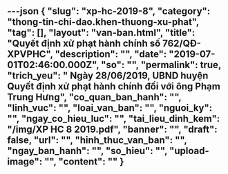 ---json
{
    "slug": "xp-hc-2019-8",
    "category": "thong-tin-chi-dao.khen-thuong-xu-phat",
    "tag": [],
    "layout": "van-ban.html",
    "title": "Quyết định xử phạt hành chính số 762/QĐ-XPVPHC",
    "description": "",
    "date": "2019-07-01T02:46:00.000Z",
    "so": "",
    "permalink": true,
    "trich_yeu": " Ngày 28/06/2019, UBND huyện Quyết định xử phạt hành chính đối với ông Phạm Trung Hưng",
    "co_quan_ban_hanh": "",
    "linh_vuc": "",
    "loai_van_ban": "",
    "nguoi_ky": "",
    "ngay_co_hieu_luc": "",
    "tai_lieu_dinh_kem": "/img/XP HC 8 2019.pdf",
    "banner": "",
    "draft": false,
    "url": "",
    "hinh_thuc_van_ban": "",
    "ngay_ban_hanh": "",
    "so_hieu": "",
    "upload-image": "",
    "__content__": ""
}
---
